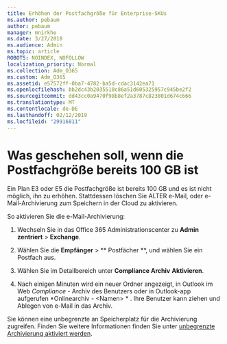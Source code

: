 ```yaml
---
title: Erhöhen der Postfachgröße für Enterprise-SKUs
ms.author: pebaum
author: pebaum
manager: mnirkhe
ms.date: 3/27/2018
ms.audience: Admin
ms.topic: article
ROBOTS: NOINDEX, NOFOLLOW
localization_priority: Normal
ms.collection: Adm_O365
ms.custom: Adm_O365
ms.assetid: e57572ff-0ba7-4782-ba5d-cdac3142ea71
ms.openlocfilehash: bb2dc43b2035510c86a51d605325957c945be2f2
ms.sourcegitcommit: dd43cc0a9470f98b8ef2a3787c823801d674c666
ms.translationtype: MT
ms.contentlocale: de-DE
ms.lasthandoff: 02/12/2019
ms.locfileid: "29916811"
---
```

# <a name="what-to-do-if-your-mailbox-size-is-already-100gb"></a>Was geschehen soll, wenn die Postfachgröße bereits 100 GB ist

Ein Plan E3 oder E5 die Postfachgröße ist bereits 100 GB und es ist nicht möglich, ihn zu erhöhen. Stattdessen löschen Sie ALTER e-Mail, oder e-Mail-Archivierung zum Speichern in der Cloud zu aktivieren. 
  
So aktivieren Sie die e-Mail-Archivierung:
  
1. Wechseln Sie in das Office 365 Administrationscenter zu **Admin zentriert** \> **Exchange**. 
    
2. Wählen Sie die **Empfänger** \> ** Postfächer **, und wählen Sie ein Postfach aus. 
    
3. Wählen Sie im Detailbereich unter **Compliance Archiv** **Aktivieren**. 
    
4. Nach einigen Minuten wird ein neuer Ordner angezeigt, in Outlook im Web *Compliance -* Archiv des Benutzers oder in Outlook-app aufgerufen *Onlinearchiv - \<Namen\> * . Ihre Benutzer kann ziehen und Ablegen von e-Mail in das Archiv. 
    
Sie können eine unbegrenzte an Speicherplatz für die Archivierung zugreifen. Finden Sie weitere Informationen finden Sie unter [unbegrenzte Archivierung aktiviert werden](https://support.office.com/article/enable-unlimited-archiving-in-office-365-admin-help-e2a789f2-9962-4960-9fd4-a00aa063559e).
  

